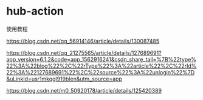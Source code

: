 # hub-action
使用教程

https://blog.csdn.net/qq_56914146/article/details/130087485

https://blog.csdn.net/qq_21275565/article/details/127689691?app_version=6.1.2&code=app_1562916241&csdn_share_tail=%7B%22type%22%3A%22blog%22%2C%22rType%22%3A%22article%22%2C%22rId%22%3A%22127689691%22%2C%22source%22%3A%22unlogin%22%7D&uLinkId=usr1mkqgl919blen&utm_source=app


https://blog.csdn.net/m0_50920178/article/details/125420389
